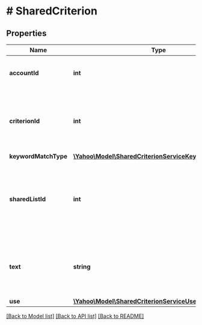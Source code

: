 # # SharedCriterion

## Properties

Name | Type | Description | Notes
------------ | ------------- | ------------- | -------------
**accountId** | **int** | &lt;div lang&#x3D;\&quot;ja\&quot;&gt;アカウントIDです。&lt;/div&gt;&lt;div lang&#x3D;\&quot;en\&quot;&gt;Account ID.&lt;/div&gt; | [optional] 
**criterionId** | **int** | &lt;div lang&#x3D;\&quot;ja\&quot;&gt;クライテリオンIDです。&lt;br&gt; REMOVE時、このフィールドは必須となります。&lt;/div&gt;&lt;div lang&#x3D;\&quot;en\&quot;&gt;Criterion ID. &lt;br&gt;This field is required in REMOVE operation.&lt;/div&gt; | [optional] 
**keywordMatchType** | [**\Yahoo\Model\SharedCriterionServiceKeywordMatchType**](SharedCriterionServiceKeywordMatchType.md) |  | [optional] 
**sharedListId** | **int** | &lt;div lang&#x3D;\&quot;ja\&quot;&gt;アカウント共有リストIDです。&lt;br&gt; ADDおよびREMOVE時、このフィールドは必須となります。&lt;/div&gt;&lt;div lang&#x3D;\&quot;en\&quot;&gt;Account shared list ID. &lt;br&gt;This field is required in ADD and REMOVE operation.&lt;/div&gt; | [optional] 
**text** | **string** | &lt;div lang&#x3D;\&quot;ja\&quot;&gt;キーワードです。&lt;br&gt; ADD時、このフィールドは必須となります。&lt;/div&gt;&lt;div lang&#x3D;\&quot;en\&quot;&gt;Keyword. &lt;br&gt;This field is required in ADD operation.&lt;/div&gt; | [optional] 
**use** | [**\Yahoo\Model\SharedCriterionServiceUse**](SharedCriterionServiceUse.md) |  | [optional] 

[[Back to Model list]](../../README.md#documentation-for-models) [[Back to API list]](../../README.md#documentation-for-api-endpoints) [[Back to README]](../../README.md)


